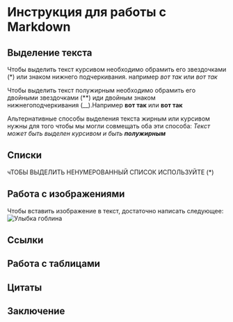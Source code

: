# Инструкция для работы с Markdown

## Выделение текста
Чтобы выделить текст курсивом необходимо обрамить его звездочками (*) или знаком нижнего подчеркивания. например *вот так* или _вот так_

Чтобы выделить текст полужирным необходимо обрамить его двойными звездочками (**) иди двойным знаком нижнегоподчеркивания (__).Например **вот так** или __вот так__

Альтернативные способы выделения текста жирным или курсивом нужны для того чтобы мы могли совмещать оба эти способа: _Текст может быть выделен курсивом и быть **полужирным**_ 



## Списки
чТОБЫ ВЫДЕЛИТЬ НЕНУМЕРОВАННЫЙ СПИСОК ИСПОЛЬЗУЙТЕ (*)
## Работа с изображениями

Чтобы вставить изображение в текст, достаточно написать следующее:
![Улыбка гоблина](x_074c526c-001.jpg)

## Ссылки

## Работа с таблицами

## Цитаты

##  Заключение